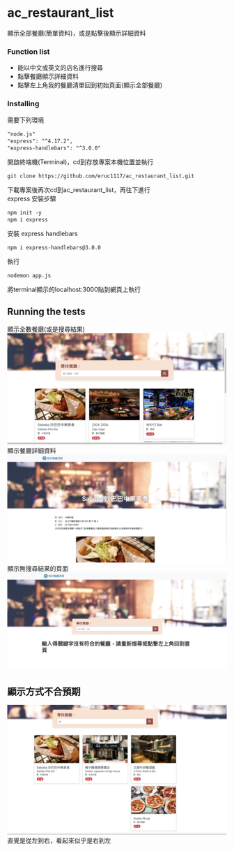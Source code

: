 # ac_restaurant_list
顯示全部餐廳(簡單資料)，或是點擊後顯示詳細資料



### Function list

- 能以中文或英文的店名進行搜尋
- 點擊餐廳顯示詳細資料
- 點擊左上角我的餐廳清單回到初始頁面(顯示全部餐廳)

### Installing

需要下列環境
```
"node.js"
"express": "^4.17.2",
"express-handlebars": "^3.0.0"
```
開啟終端機(Terminal)，cd到存放專案本機位置並執行
```
git clone https://github.com/eruc1117/ac_restaurant_list.git
```
下載專案後再次cd到ac_restaurant_list，再往下進行<br>
express 安裝步驟
```
npm init -y
npm i express
```
安裝 express handlebars
```
npm i express-handlebars@3.0.0 
```
執行
```
nodemon app.js
```
將terminal顯示的localhost:3000貼到網頁上執行

## Running the tests
顯示全數餐廳(或是搜尋結果)
![image](index.png)
顯示餐廳詳細資料
![image](show.png)
顯示無搜尋結果的頁面
![image](NonsearchResult.png)

## 顯示方式不合預期
![image](wow.png)
直覺是從左到右，看起來似乎是右到左

